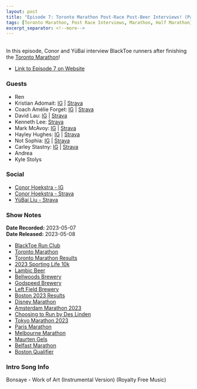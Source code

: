 ```yaml
---
layout: post
title: "Episode 7: Toronto Marathon Post-Race Post-Beer Interviews! (Part 1)"
tags: [Toronto Marathon, Post Race Interviews, Marathon, Half Marathon]
excerpt_separator: <!--more-->
---
```


<div id="buzzsprout-player-12809963"></div><script src="https://www.buzzsprout.com/2138032/12809963-episode-7-toronto-marathon-post-race-post-beer-interviews-part-1.js?container_id=buzzsprout-player-12809963&player=small" type="text/javascript" charset="utf-8"></script>

<br>In this episode, Conor and YüBaí interview BlackToe runners after finishing the [Toronto Marathon](http://www.torontomarathon.com/)!
 
<!--more-->

* [Link to Episode 7 on Website](https://r4podcast.com/2023/05/08/Episode-7.html)

### Guests

* Ren
* Kristian Adomait: [IG](https://www.instagram.com/kri5tian_mingle/) \| [Strava](https://www.strava.com/athletes/67630558?oq=krist)
* Coach Amélie Forget: [IG](https://www.instagram.com/forgetamelie/) \| [Strava](https://www.strava.com/athletes/25644840)
* David Lau: [IG](https://www.instagram.com/dtclau/) \| [Strava](https://www.strava.com/athletes/17709339)
* Kenneth Lee: [Strava](https://www.strava.com/athletes/2292239)
* Mark McAvoy: [IG](https://www.instagram.com/mrkmcavoy93/) \| [Strava](https://www.strava.com/athletes/29685149)
* Hayley Hughes: [IG](https://www.instagram.com/hayleyjaynehughes/) \| [Strava](https://www.strava.com/athletes/38716365)
* Not Sophia: [IG](https://www.instagram.com/sophiaawalter/) \| [Strava](https://www.strava.com/athletes/26275992)
* Carley Stastny: [IG](https://www.instagram.com/carl.sta/) \| [Strava](https://www.strava.com/athletes/72400298)
* Andrea
* Kyle Stolys

### Social
 
* [Conor Hoekstra - IG](https://www.instagram.com/conorhoekstra/)
* [Conor Hoekstra - Strava](https://www.strava.com/athletes/59373430)
* [YüBaí Liu - Strava](https://www.strava.com/athletes/102365031)

### Show Notes
 
**Date Recorded:** 2023-05-07 <br>
**Date Released:** 2023-05-08

* [BlackToe Run Club](https://www.instagram.com/blacktoerunning)
* [Toronto Marathon](http://www.torontomarathon.com/)
* [Toronto Marathon Results](https://track.rtrt.me/e/SS-TORONTO-2023)
* [2023 Sporting Life 10k](https://sportinglife10k.ca/)
* [Lambic Beer](https://en.wikipedia.org/wiki/Lambic)
* [Bellwoods Brewery](https://bellwoodsbrewery.com/)
* [Godspeed Brewery](https://www.godspeedbrewery.com/)
* [Left Field Brewery](https://www.leftfieldbrewery.ca/)
* [Boston 2023 Results](https://results.baa.org/2023/?pid=leaderboard&pidp=leaderboard)
* [Disney Marathon](https://www.rundisney.com/events/disneyworld/disneyworld-marathon-weekend/)
* [Amsterdam Marathon 2023](https://www.tcsamsterdammarathon.eu/)
* [Choosing to Run by Des Linden](https://www.amazon.ca/Choosing-Run-Memoir-Linden/dp/0593186648)
* [Tokyo Marathon 2023](https://www.marathon.tokyo/en/)
* [Paris Marathon](https://www.schneiderelectricparismarathon.com/en/)
* [Melbourne Marathon](https://melbournemarathon.com.au/)
* [Maurten Gels](https://www.maurten.com/)
* [Belfast Marathon](https://belfastcitymarathon.com/)
* [Boston Qualifier](https://findmymarathon.com/calendar-boston-qualifiers.php)

### Intro Song Info
 
Bonsaye - Work of Art (Instrumental Version) (Royalty Free Music)
